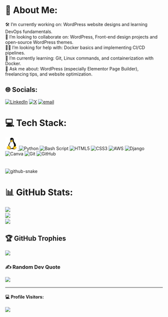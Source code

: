 # 💫 About Me:
🛠️ I’m currently working on: WordPress website designs and learning DevOps fundamentals.<br>🤝 I’m looking to collaborate on: WordPress, Front-end design projects and open-source WordPress themes.<br>🙋‍♂️ I’m looking for help with: Docker basics and implementing CI/CD pipelines.<br>🌱 I’m currently learning: Git, Linux commands, and containerization with Docker.<br>💬 Ask me about: WordPress (especially Elementor Page Builder), freelancing tips, and website optimization.


## 🌐 Socials:
[![LinkedIn](https://img.shields.io/badge/LinkedIn-%230077B5.svg?logo=linkedin&logoColor=white)](https://linkedin.com/in/myself-usman) [![X](https://img.shields.io/badge/X-black.svg?logo=X&logoColor=white)](https://x.com/@want_to_code) [![email](https://img.shields.io/badge/Email-D14836?logo=gmail&logoColor=white)](mailto:contact@myselfusman.com) 

# 💻 Tech Stack:
<a href="https://www.linux.org/" target="_blank" rel="noreferrer"> <img src="https://raw.githubusercontent.com/devicons/devicon/master/icons/linux/linux-original.svg" alt="linux" width="40" height="40"/> </a>![Python](https://img.shields.io/badge/python-3670A0?style=for-the-badge&logo=python&logoColor=ffdd54) ![Bash Script](https://img.shields.io/badge/bash_script-%23121011.svg?style=for-the-badge&logo=gnu-bash&logoColor=white) ![HTML5](https://img.shields.io/badge/html5-%23E34F26.svg?style=for-the-badge&logo=html5&logoColor=white) ![CSS3](https://img.shields.io/badge/css3-%231572B6.svg?style=for-the-badge&logo=css3&logoColor=white) ![AWS](https://img.shields.io/badge/AWS-%23FF9900.svg?style=for-the-badge&logo=amazon-aws&logoColor=white) ![Django](https://img.shields.io/badge/django-%23092E20.svg?style=for-the-badge&logo=django&logoColor=white) ![Canva](https://img.shields.io/badge/Canva-%2300C4CC.svg?style=for-the-badge&logo=Canva&logoColor=white) ![Git](https://img.shields.io/badge/git-%23F05033.svg?style=for-the-badge&logo=git&logoColor=white) ![GitHub](https://img.shields.io/badge/github-%23121011.svg?style=for-the-badge&logo=github&logoColor=white)

#
<picture>
  <source media="(prefers-color-scheme: dark)" srcset="https://raw.githubusercontent.com/tobiasmeyhoefer/tobiasmeyhoefer/output/github-snake-dark.svg" />
  <source media="(prefers-color-scheme: light)" srcset="https://raw.githubusercontent.com/tobiasmeyhoefer/tobiasmeyhoefer/output/github-snake.svg" />
  <img alt="github-snake" src="https://raw.githubusercontent.com/tobiasmeyhoefer/tobiasmeyhoefer/output/github-snake.svg" />
</picture>



# 📊 GitHub Stats:
![](https://github-readme-stats.vercel.app/api?username=myselfusman&theme=dark&hide_border=false&include_all_commits=true&count_private=false)<br/>
![](https://nirzak-streak-stats.vercel.app/?user=myselfusman&theme=dark&hide_border=false)<br/>
![](https://github-readme-stats.vercel.app/api/top-langs/?username=myselfusman&theme=dark&hide_border=false&include_all_commits=true&count_private=false&layout=compact)

## 🏆 GitHub Trophies
![](https://github-profile-trophy.vercel.app/?username=myselfusman&theme=radical&no-frame=false&no-bg=true&margin-w=4)

### ✍️ Random Dev Quote
![](https://quotes-github-readme.vercel.app/api?type=horizontal&theme=radical)

---
#### 💻 Profile Visitors:
<div align="left">
  <img src="https://profile-counter.glitch.me/myselfusman/count.svg?"  />
</div>
